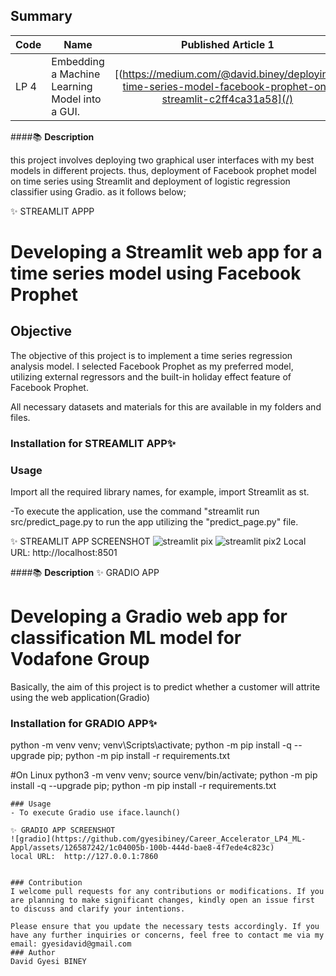 ## Summary
| Code      | Name        | Published Article 1 | Published Article 2 |
|-----------|-------------|:-------------:|------:|
| LP 4 | Embedding a Machine Learning Model into a GUI.  |  [(https://medium.com/@david.biney/deploying-time-series-model-facebook-prophet-on-streamlit-c2ff4ca31a58](/) | [https://medium.com/@david.biney/customer-churn-prediction-using-web-app-gradio-for-vodafone-group-8c8ec7803f](/) |

####📚 **Description**

this project involves deploying two graphical user interfaces with my best models in different projects. thus, deployment of Facebook prophet model on time series using Streamlit and deployment of logistic regression classifier using Gradio. as it follows below; 

✨ STREAMLIT APPP
# Developing a Streamlit web app for a time series model using Facebook Prophet 
## Objective
The objective of this project is to implement a time series regression analysis model. I selected Facebook Prophet as my preferred model, utilizing external regressors and the built-in holiday effect feature of Facebook Prophet.

All necessary datasets and materials for this are available in my folders and files.

### Installation for STREAMLIT APP✨


### Usage
Import all the required library names, for example, import Streamlit as st.

-To execute the application, use the command "streamlit run src/predict_page.py 
 to run the app utilizing the "predict_page.py" file.

✨ STREAMLIT APP SCREENSHOT
![streamlit pix](https://github.com/gyesibiney/Career_Accelerator_LP4_ML-Appl/assets/126587242/4620d596-e530-4ae9-b949-bec89d3dbc87)
![streamlit pix2](https://github.com/gyesibiney/Career_Accelerator_LP4_ML-Appl/assets/126587242/45e005e5-a266-4be7-a318-473288b43338)
Local URL: http://localhost:8501


####📚 **Description**
✨ GRADIO APP
# Developing a Gradio web app for classification ML model for Vodafone Group
Basically, the aim of this project is to predict whether a customer will attrite using the web application(Gradio)

### Installation for GRADIO APP✨
python -m venv venv; venv\Scripts\activate; python -m pip install -q --upgrade pip; python -m pip install -r requirements.txt  

#On Linux
python3 -m venv venv; source venv/bin/activate; python -m pip install -q --upgrade pip; python -m pip install -r requirements.txt

```
### Usage
- To execute Gradio use iface.launch()

✨ GRADIO APP SCREENSHOT 
![gradio](https://github.com/gyesibiney/Career_Accelerator_LP4_ML-Appl/assets/126587242/1c04005b-100b-444d-bae8-4f7ede4c823c)
local URL:  http://127.0.0.1:7860


### Contribution
I welcome pull requests for any contributions or modifications. If you are planning to make significant changes, kindly open an issue first to discuss and clarify your intentions.

Please ensure that you update the necessary tests accordingly. If you have any further inquiries or concerns, feel free to contact me via my email: gyesidavid@gmail.com
### Author
David Gyesi BINEY
